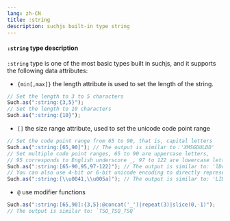 ```yaml
---
lang: zh-CN
title: :string
description: suchjs built-in type string
---
```


#### `:string` type description

`:string` type is one of the most basic types built in suchjs, and it supports the following data attributes:

- `{min[,max]}` the length attribute is used to set the length of the string.

```javascript
// Set the length to 3 to 5 characters
Such.as(":string:{3,5}");
// Set the length to 10 characters
Such.as(":string:{10}");
```

- `[]` the size range attribute, used to set the unicode code point range

```javascript
// Set the code point range from 65 to 90, that is, capital letters
Such.as(":string:[65,90]"); // The output is similar to：'XMSGDULDD'
// Set multiple code point ranges, 65 to 90 are uppercase letters,
// 95 corresponds to English underscore _, 97 to 122 are lowercase letters
Such.as(":string:[65-90,95,97-122]"); // The output is similar to: 'lDc_aKlP'
// You can also use 4-bit or 6-bit unicode encoding to directly represent the code point range
Such.as(":string:[\\u0041,\\u005a]"); // The output is similar to: 'LIDPDKGCJE'
```

- `@` use modifier functions

```javascript
Such.as(":string:[65,90]:{3,5}:@concat('_')|repeat(3)|slice(0,-1)");
// The output is similar to: `TSQ_TSQ_TSQ`
```
